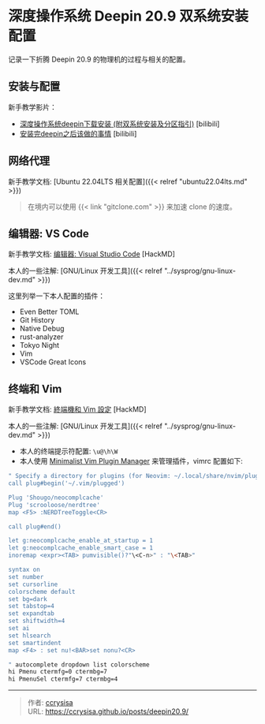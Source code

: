 # 深度操作系统 Deepin 20.9 双系统安装配置


记录一下折腾 Deepin 20.9 的物理机的过程与相关的配置。

<!--more-->

## 安装与配置

新手教学影片：

- [深度操作系统deepin下载安装 (附双系统安装及分区指引)](https://www.bilibili.com/video/BV1ZQ4y1C7n3/?vd_source=99b5a7ef7355e5c62fe79d489b7711ca) [bilibili]
- [安装完deepin之后该做的事情](https://www.bilibili.com/video/BV1pE411E7dL/?vd_source=99b5a7ef7355e5c62fe79d489b7711ca) [bilibili]

## 网络代理

新手教学文档:
[Ubuntu 22.04LTS 相关配置]({{< relref "ubuntu22.04lts.md" >}})

> 在境内可以使用 {{< link "gitclone.com" >}} 来加速 clone 的速度。

## 编辑器: VS Code

新手教学文档: 
[编辑器: Visual Studio Code](https://hackmd.io/@sysprog/gnu-linux-dev/https%3A%2F%2Fhackmd.io%2Fs%2FrJPKpohsx) 
[HackMD]

本人的一些注解:
[GNU/Linux 开发工具]({{< relref "../sysprog/gnu-linux-dev.md" >}})

这里列举一下本人配置的插件：

- Even Better TOML
- Git History
- Native Debug
- rust-analyzer
- Tokyo Night
- Vim
- VSCode Great Icons

## 终端和 Vim

新手教学文档: 
[終端機和 Vim 設定](https://hackmd.io/@sysprog/gnu-linux-dev/https%3A%2F%2Fhackmd.io%2Fs%2FHJv9naEwl) 
[HackMD]

本人的一些注解: 
[GNU/Linux 开发工具]({{< relref "../sysprog/gnu-linux-dev.md" >}})

- 本人的终端提示符配置: `\u@\h\W`
- 本人使用 [Minimalist Vim Plugin Manager](https://github.com/junegunn/vim-plug) 来管理插件，vimrc 配置如下:

```bash {title="~/.vimrc"}
" Specify a directory for plugins (for Neovim: ~/.local/share/nvim/plugged)                          
call plug#begin('~/.vim/plugged')

Plug 'Shougo/neocomplcache'
Plug 'scrooloose/nerdtree'
map <F5> :NERDTreeToggle<CR>

call plug#end()

let g:neocomplcache_enable_at_startup = 1 
let g:neocomplcache_enable_smart_case = 1 
inoremap <expr><TAB> pumvisible()?"\<C-n>" : "\<TAB>"

syntax on
set number
set cursorline
colorscheme default
set bg=dark
set tabstop=4
set expandtab
set shiftwidth=4
set ai
set hlsearch
set smartindent
map <F4> : set nu!<BAR>set nonu?<CR>

" autocomplete dropdown list colorscheme
hi Pmenu ctermfg=0 ctermbg=7 
hi PmenuSel ctermfg=7 ctermbg=4
```


---

> 作者: [ccrysisa](https://github.com/ccrysisa)  
> URL: https://ccrysisa.github.io/posts/deepin20.9/  

